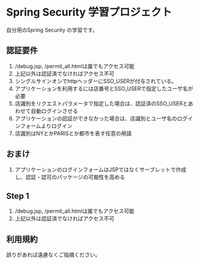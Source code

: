 
# Spring Security 学習プロジェクト

自分用のSpring Security の学習です。

## 認証要件

1. /debug.jsp, /permit_all.htmlは誰でもアクセス可能
1. 上記以外は認証済でなければアクセス不可
1. シングルサインオンでhttpヘッダーにSSO_USERが付与されている。
1. アプリケーションを利用するには店番号とSSO_USERで指定したユーザ名が必要
1. 店識別をリクエストパラメータで指定した場合は、認証済のSSO_USERとあわせて自動ログインさせる
1. アプリケーションの認証ができなかった場合は、店識別とユーザ名のログインフォームよりログイン
1. 店識別はNYとかPARISとか都市を表す任意の用語

## おまけ

1. アプリケーションのログインフォームはJSPではなくサーブレットで作成し、認証・認可のパッケージの可搬性を高める

## Step 1

1. /debug.jsp, /permit_all.htmlは誰でもアクセス可能
1. 上記以外は認証済でなければアクセス不可

## 利用規約

誤りがあれば遠慮なくご指摘ください。